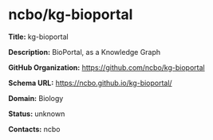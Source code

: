 # ncbo/kg-bioportal

**Title:** kg-bioportal

**Description:** BioPortal, as a Knowledge Graph

**GitHub Organization:** https://github.com/ncbo/kg-bioportal

**Schema URL:** https://ncbo.github.io/kg-bioportal/



**Domain:** Biology

**Status:** unknown



**Contacts:** ncbo